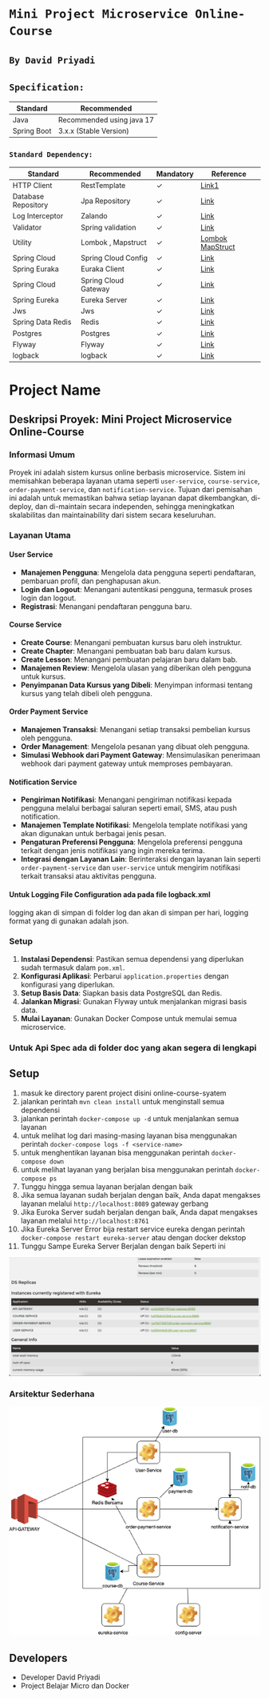 [//]: # (DELETE WHEN CREATE PROJECT ==============)

# `Mini Project Microservice Online-Course`
## `By David Priyadi`

## `Specification:`

Standard | Recommended 
---|--- 
Java | Recommended using java 17
Spring Boot | 3.x.x (Stable Version)

### `Standard Dependency:`
Standard | Recommended        | Mandatory | Reference
---|--------------------| --- | ---
HTTP Client | RestTemplate       | &check;| [Link1](https://docs.spring.io/spring-android/docs/current/reference/html/rest-template.html) 
Database Repository | Jpa Repository     | &check;| [Link](https://docs.spring.io/spring-data/jpa/docs/current/reference/html/#jpa.repositories)
Log Interceptor| Zalando            | &check;|[Link](https://github.com/zalando/logbook)
Validator| Spring validation  | &check;|[Link](https://www.baeldung.com/spring-boot-bean-validation)
Utility | Lombok , Mapstruct | &check;| [Lombok](https://projectlombok.org/) [MapStruct](https://stackabuse.com/guide-to-mapstruct-in-java-advanced-mapping-library/)
Spring Cloud | Spring Cloud Config | &check;| [Link](https://spring.io/projects/spring-cloud-config)
Spring Euraka | Euraka Client | &check;| [Link](https://spring.io/projects/spring-cloud-netflix)
Spring Cloud | Spring Cloud Gateway | &check;| [Link](https://spring.io/projects/spring-cloud-gateway)
Spring Eureka | Eureka Server | &check;| [Link](https://spring.io/projects/spring-cloud-netflix)
Jws | Jws | &check;| [Link](https://jwt.io/)
Spring Data Redis | Redis | &check;| [Link](https://spring.io/projects/spring-data-redis)
Postgres | Postgres | &check;| [Link](https://www.postgresql.org/)
Flyway | Flyway | &check;| [Link](https://flywaydb.org/)
logback | logback | &check;| [Link](http://logback.qos.ch/)


[//]: # (DELETE WHEN CREATE PROJECT ==============)

# Project Name
## Deskripsi Proyek: Mini Project Microservice Online-Course

### Informasi Umum
Proyek ini adalah sistem kursus online berbasis microservice. Sistem ini memisahkan beberapa layanan utama seperti `user-service`, `course-service`, `order-payment-service`, dan `notification-service`. Tujuan dari pemisahan ini adalah untuk memastikan bahwa setiap layanan dapat dikembangkan, di-deploy, dan di-maintain secara independen, sehingga meningkatkan skalabilitas dan maintainability dari sistem secara keseluruhan.

### Layanan Utama

#### User Service
- **Manajemen Pengguna**: Mengelola data pengguna seperti pendaftaran, pembaruan profil, dan penghapusan akun.
- **Login dan Logout**: Menangani autentikasi pengguna, termasuk proses login dan logout.
- **Registrasi**: Menangani pendaftaran pengguna baru.

#### Course Service
- **Create Course**: Menangani pembuatan kursus baru oleh instruktur.
- **Create Chapter**: Menangani pembuatan bab baru dalam kursus.
- **Create Lesson**: Menangani pembuatan pelajaran baru dalam bab.
- **Manajemen Review**: Mengelola ulasan yang diberikan oleh pengguna untuk kursus.
- **Penyimpanan Data Kursus yang Dibeli**: Menyimpan informasi tentang kursus yang telah dibeli oleh pengguna.

#### Order Payment Service
- **Manajemen Transaksi**: Menangani setiap transaksi pembelian kursus oleh pengguna.
- **Order Management**: Mengelola pesanan yang dibuat oleh pengguna.
- **Simulasi Webhook dari Payment Gateway**: Mensimulasikan penerimaan webhook dari payment gateway untuk memproses pembayaran.

#### Notification Service
- **Pengiriman Notifikasi**: Menangani pengiriman notifikasi kepada pengguna melalui berbagai saluran seperti email, SMS, atau push notification.
- **Manajemen Template Notifikasi**: Mengelola template notifikasi yang akan digunakan untuk berbagai jenis pesan.
- **Pengaturan Preferensi Pengguna**: Mengelola preferensi pengguna terkait dengan jenis notifikasi yang ingin mereka terima.
- **Integrasi dengan Layanan Lain**: Berinteraksi dengan layanan lain seperti `order-payment-service` dan `user-service` untuk mengirim notifikasi terkait transaksi atau aktivitas pengguna.

#### Untuk Logging File Configuration ada pada file logback.xml
logging akan di simpan di folder log dan akan di simpan per hari,
logging format yang di gunakan adalah json.

### Setup
1. **Instalasi Dependensi**: Pastikan semua dependensi yang diperlukan sudah termasuk dalam `pom.xml`.
2. **Konfigurasi Aplikasi**: Perbarui `application.properties` dengan konfigurasi yang diperlukan.
3. **Setup Basis Data**: Siapkan basis data PostgreSQL dan Redis.
4. **Jalankan Migrasi**: Gunakan Flyway untuk menjalankan migrasi basis data.
5. **Mulai Layanan**: Gunakan Docker Compose untuk memulai semua microservice.

### Untuk Api Spec ada di folder doc yang akan segera di lengkapi

## Setup

1. masuk ke directory parent project disini online-course-syatem
2. jalankan perintah `mvn clean install` untuk menginstall semua dependensi
2. jalankan perintah `docker-compose up -d` untuk menjalankan semua layanan
3. untuk melihat log dari masing-masing layanan bisa menggunakan perintah `docker-compose logs -f <service-name>`
4. untuk menghentikan layanan bisa menggunakan perintah `docker-compose down`
5. untuk melihat layanan yang berjalan bisa menggunakan perintah `docker-compose ps`
6. Tunggu hingga semua layanan berjalan dengan baik
7. Jika semua layanan sudah berjalan dengan baik, Anda dapat mengakses layanan melalui `http://localhost:8089` gateway gerbang
8. Jika Euroka Server sudah berjalan dengan baik, Anda dapat mengakses layanan melalui `http://localhost:8761` 
9. Jika Eureka Server Error bija restart service eureka dengan perintah `docker-compose restart eureka-server` atau dengan docker dekstop
10. Tunggu Sampe Eureka Server Berjalan dengan baik Seperti ini

![Cover Image](eureka.png)

### Arsitektur Sederhana

![Cover Image](gambar.png)
## Developers

- Developer David Priyadi
- Project Belajar Micro dan Docker